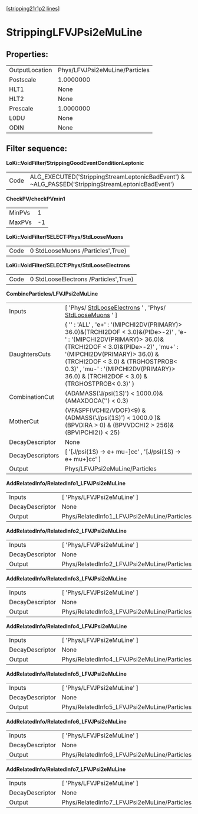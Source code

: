 [[stripping21r1p2 lines]](./stripping21r1p2-leptonic)

# StrippingLFVJPsi2eMuLine

## Properties:

|                |                                |
|----------------|--------------------------------|
| OutputLocation | Phys/LFVJPsi2eMuLine/Particles |
| Postscale      | 1.0000000                      |
| HLT1           | None                           |
| HLT2           | None                           |
| Prescale       | 1.0000000                      |
| L0DU           | None                           |
| ODIN           | None                           |

## Filter sequence:

**LoKi::VoidFilter/StrippingGoodEventConditionLeptonic**

|      |                                                                                                   |
|------|---------------------------------------------------------------------------------------------------|
| Code | ALG_EXECUTED('StrippingStreamLeptonicBadEvent') & \~ALG_PASSED('StrippingStreamLeptonicBadEvent') |

**CheckPV/checkPVmin1**

|        |     |
|--------|-----|
| MinPVs | 1   |
| MaxPVs | -1  |

**LoKi::VoidFilter/SELECT:Phys/StdLooseMuons**

|      |                                   |
|------|-----------------------------------|
| Code | 0 StdLooseMuons /Particles',True) |

**LoKi::VoidFilter/SELECT:Phys/StdLooseElectrons**

|      |                                       |
|------|---------------------------------------|
| Code | 0 StdLooseElectrons /Particles',True) |

**CombineParticles/LFVJPsi2eMuLine**

|                  |                                                                                                                                                                                                                                                                                                                                |
|------------------|--------------------------------------------------------------------------------------------------------------------------------------------------------------------------------------------------------------------------------------------------------------------------------------------------------------------------------|
| Inputs           | [ 'Phys/ [StdLooseElectrons](./stripping21r1p2-stdlooseelectrons) ' , 'Phys/ [StdLooseMuons](./stripping21r1p2-stdloosemuons) ' ]                                                                                                                                                                                            |
| DaughtersCuts    | { '' : 'ALL' , 'e+' : '(MIPCHI2DV(PRIMARY)\> 36.0)&(TRCHI2DOF \< 3.0)&(PIDe\>-2)' , 'e-' : '(MIPCHI2DV(PRIMARY)\> 36.0)&(TRCHI2DOF \< 3.0)&(PIDe\>-2)' , 'mu+' : '(MIPCHI2DV(PRIMARY)\> 36.0) & (TRCHI2DOF \< 3.0) & (TRGHOSTPROB\< 0.3)' , 'mu-' : '(MIPCHI2DV(PRIMARY)\> 36.0) & (TRCHI2DOF \< 3.0) & (TRGHOSTPROB\< 0.3)' } |
| CombinationCut   | (ADAMASS('J/psi(1S)') \< 1000.0)& (AMAXDOCA('') \< 0.3)                                                                                                                                                                                                                                                                        |
| MotherCut        | (VFASPF(VCHI2/VDOF)\<9) & (ADMASS('J/psi(1S)') \< 1000.0 )& (BPVDIRA \> 0) & (BPVVDCHI2 \> 256)& (BPVIPCHI2() \< 25)                                                                                                                                                                                                           |
| DecayDescriptor  | None                                                                                                                                                                                                                                                                                                                           |
| DecayDescriptors | [ '[J/psi(1S) -\> e+ mu-]cc' , '[J/psi(1S) -\> e+ mu+]cc' ]                                                                                                                                                                                                                                                              |
| Output           | Phys/LFVJPsi2eMuLine/Particles                                                                                                                                                                                                                                                                                                 |

**AddRelatedInfo/RelatedInfo1_LFVJPsi2eMuLine**

|                 |                                             |
|-----------------|---------------------------------------------|
| Inputs          | [ 'Phys/LFVJPsi2eMuLine' ]                |
| DecayDescriptor | None                                        |
| Output          | Phys/RelatedInfo1_LFVJPsi2eMuLine/Particles |

**AddRelatedInfo/RelatedInfo2_LFVJPsi2eMuLine**

|                 |                                             |
|-----------------|---------------------------------------------|
| Inputs          | [ 'Phys/LFVJPsi2eMuLine' ]                |
| DecayDescriptor | None                                        |
| Output          | Phys/RelatedInfo2_LFVJPsi2eMuLine/Particles |

**AddRelatedInfo/RelatedInfo3_LFVJPsi2eMuLine**

|                 |                                             |
|-----------------|---------------------------------------------|
| Inputs          | [ 'Phys/LFVJPsi2eMuLine' ]                |
| DecayDescriptor | None                                        |
| Output          | Phys/RelatedInfo3_LFVJPsi2eMuLine/Particles |

**AddRelatedInfo/RelatedInfo4_LFVJPsi2eMuLine**

|                 |                                             |
|-----------------|---------------------------------------------|
| Inputs          | [ 'Phys/LFVJPsi2eMuLine' ]                |
| DecayDescriptor | None                                        |
| Output          | Phys/RelatedInfo4_LFVJPsi2eMuLine/Particles |

**AddRelatedInfo/RelatedInfo5_LFVJPsi2eMuLine**

|                 |                                             |
|-----------------|---------------------------------------------|
| Inputs          | [ 'Phys/LFVJPsi2eMuLine' ]                |
| DecayDescriptor | None                                        |
| Output          | Phys/RelatedInfo5_LFVJPsi2eMuLine/Particles |

**AddRelatedInfo/RelatedInfo6_LFVJPsi2eMuLine**

|                 |                                             |
|-----------------|---------------------------------------------|
| Inputs          | [ 'Phys/LFVJPsi2eMuLine' ]                |
| DecayDescriptor | None                                        |
| Output          | Phys/RelatedInfo6_LFVJPsi2eMuLine/Particles |

**AddRelatedInfo/RelatedInfo7_LFVJPsi2eMuLine**

|                 |                                             |
|-----------------|---------------------------------------------|
| Inputs          | [ 'Phys/LFVJPsi2eMuLine' ]                |
| DecayDescriptor | None                                        |
| Output          | Phys/RelatedInfo7_LFVJPsi2eMuLine/Particles |
